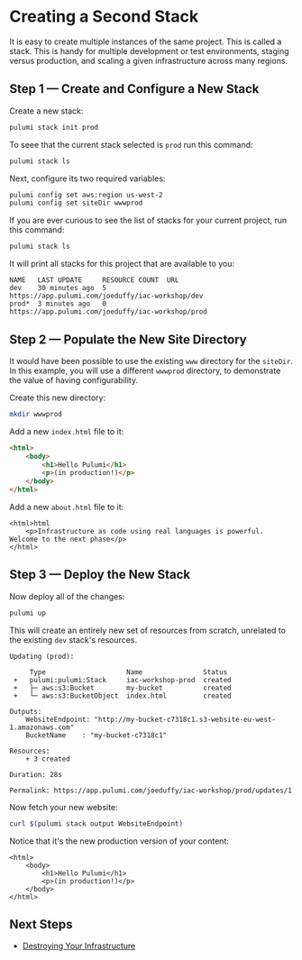 # Creating a Second Stack

It is easy to create multiple instances of the same project. This is called a stack. This is handy for multiple development 
or test environments, staging versus production, and scaling a given infrastructure across many regions.

## Step 1 &mdash; Create and Configure a New Stack

Create a new stack:

```bash
pulumi stack init prod
```

To seee that the current stack selected is `prod` run this command:

```bash
pulumi stack ls
```

Next, configure its two required variables:

```bash
pulumi config set aws:region us-west-2
pulumi config set siteDir wwwprod
```

If you are ever curious to see the list of stacks for your current project, run this command:

```bash
pulumi stack ls
```

It will print all stacks for this project that are available to you:

```
NAME   LAST UPDATE     RESOURCE COUNT  URL
dev    30 minutes ago  5               https://app.pulumi.com/joeduffy/iac-workshop/dev
prod*  3 minutes ago   0               https://app.pulumi.com/joeduffy/iac-workshop/prod
```

## Step 2 &mdash; Populate the New Site Directory

It would have been possible to use the existing `www` directory for the `siteDir`. In this example, you will use a 
different `wwwprod` directory, to demonstrate the value of having configurability.

Create this new directory:

```bash
mkdir wwwprod
```

Add a new `index.html` file to it:

```html
<html>
    <body>
        <h1>Hello Pulumi</h1>
        <p>(in production!)</p>
    </body>
</html>
```

Add a new `about.html` file to it:

```
<html>html
    <p>Infrastructure as code using real languages is powerful. Welcome to the next phase</p>
</html>
```
## Step 3 &mdash; Deploy the New Stack

Now deploy all of the changes:

```bash
pulumi up
```

This will create an entirely new set of resources from scratch, unrelated to the existing `dev` stack's resources.

```
Updating (prod):

     Type                    Name               Status
 +   pulumi:pulumi:Stack     iac-workshop-prod  created
 +   ├─ aws:s3:Bucket        my-bucket          created
 +   └─ aws:s3:BucketObject  index.html         created

Outputs:
    WebsiteEndpoint: "http://my-bucket-c7318c1.s3-website-eu-west-1.amazonaws.com"
    BucketName    : "my-bucket-c7318c1"

Resources:
    + 3 created

Duration: 28s

Permalink: https://app.pulumi.com/joeduffy/iac-workshop/prod/updates/1
```

Now fetch your new website:

```bash
curl $(pulumi stack output WebsiteEndpoint)
```

Notice that it's the new production version of your content:

```
<html>
    <body>
        <h1>Hello Pulumi</h1>
        <p>(in production!)</p>
    </body>
</html>
```

## Next Steps

* [Destroying Your Infrastructure](./07-destroying-your-infrastructure.md)
